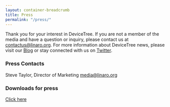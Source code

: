 ```yaml
---
layout: container-breadcrumb
title: Press
permalink: "/press/"
---
```

Thank you for your interest in DeviceTree. If you are not a member of the media and have a question or inquiry, please contact us at [contactus@linaro.org](mailto:contactus@linaro.org). For more information about DeviceTree news, please visit our [Blog](/blog/) or stay connected with us on [Twitter](http://twitter.com/LinaroOrg "Linaro on Twitter").

### Press Contacts

Steve Taylor, Director of Marketing [media@linaro.org](mailto:steve.taylor@linaro.org)

### Downloads for press

[Click here](https://collaborate.linaro.org/display/MAR/DeviceTree)
